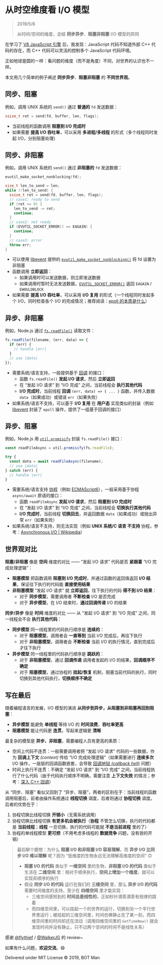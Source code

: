 ﻿# 从时空维度看 I/O 模型

> 2019/5/6
> 
> 从时间/空间的维度，总结 **同步异步**、**阻塞非阻塞** I/O 模型的异同

在学习了 [V8 JavaScript 引擎](https://v8.dev/) 后，我发现：JavaScript 代码不知道外部 C++ 代码的存在，而 C++ 代码可以灵活的控制多个 JavaScript 代码环境。

正如地球是圆的一样：看问题的维度（而不是角度）不同，对世界的认识也不一样。

本文用几个简单的例子阐述 **同步异步**、**阻塞非阻塞** 的 **不同世界观**。

## 同步、阻塞

例如，调用 UNIX 系统的 `send()` 通过 **普通的** `fd` 发送数据：

``` cpp
ssize_t ret = send(fd, buffer, len, flags);
```

- 当前线程的函数调用 **阻塞到 I/O 完成时**
- 如果需要 **提高 I/O 吞吐率**，可以采用 **多进程/多线程** 的形式（多个线程同时发起 I/O，分别阻塞处理）

## 同步、非阻塞

例如，调用 UNIX 系统的 `send()` 通过 **非阻塞的** `fd` 发送数据：

``` cpp
evutil_make_socket_nonblocking(fd);

size_t len_to_send = len;
while (!len_to_send) {
  ssize_t ret = send(fd, buffer, len, flags);
  // case1: ready to send
  if (ret >= 0) {
    len_to_send -= ret;
    continue;
  }
  // case2: not ready
  if (EVUTIL_SOCKET_ERROR() == EAGAIN) {
    continue;
  }
  // case3: error
  throw err;
}
```

- 可以使用 [libevent](http://libevent.org/) 提供的 [`evutil_make_socket_nonblocking()`](https://github.com/libevent/libevent/blob/master/include/event2/util.h) 将 fd 设置为非阻塞
- 函数调用 **立即返回**：
  - 如果调用时可以发送数据，则立即发送数据
  - 如果调用时暂时无法发送数据，[`EVUTIL_SOCKET_ERROR()`](https://github.com/libevent/libevent/blob/master/include/event2/util.h) 返回 `EAGAIN` / `EWOULDBLOCK`
- 如果需要 **提高 I/O 吞吐率**，可以采用 **I/O 复用** 的形式（一个线程同时发起多个 I/O，同时检查各个 I/O 的完成情况；推荐阅读：[epoll 的本质是什么](https://my.oschina.net/editorial-story/blog/3052308)）

## 异步、非阻塞

例如，Node.js 通过 [`fs.readFile()`](https://nodejs.org/api/fs.html#fs_fs_readfile_path_options_callback) 读取文件：

``` javascript
fs.readFile(filename, (err, data) => {
  if (err) {
    // handle |err|
  }
  // use |data|
});
```

- 需要系统/语言支持，一般提供基于 [回调](https://en.wikipedia.org/wiki/Callback_%28computer_programming%29) 的接口：
  - 函数 `fs.readFile()` **发起 I/O 请求**，然后 **立即返回**
  - 在 “发起 I/O 请求” 到 “I/O 完成” 之间，当前线程会 **执行其他代码**
  - **I/O 完成时**，当前线程 **回调** `(err, data) => { ... }` 函数，并传入数据 `data`（如果成功）或错误 `err`（如果失败）
- 如果系统/语言不支持，可以基于 **I/O 复用** 在 **用户态** 实现类似的封装（例如 [libevent](http://libevent.org/) 封装了 `epoll` 操作，提供了一组基于回调的接口）

## 异步、阻塞

例如，Node.js 用 [`util.promisify`](https://nodejs.org/api/util.html#util_util_promisify_original) 封装 `fs.readFile()` 接口：

``` javascript
const readFileAsync = util.promisify(fs.readFile);

try {
  const data = await readFileAsync(filename);
  // use |data|
} catch (err) {
  // handle |err|
}
```

- 需要系统/语言支持 [协程](https://en.wikipedia.org/wiki/Coroutine)（例如 [ECMAScript6](https://en.wikipedia.org/wiki/ECMAScript)），一般采用基于协程 `async/await` 原语的接口：
  - 函数 `readFileAsync` **发起 I/O 请求**，然后 **阻塞到 I/O 完成时**
  - 在 “发起 I/O 请求” 到 “I/O 完成” 之间，当前线程会 **切换执行其他代码**
  - **I/O 完成时**，当前线程 **切换回去**，并返回数据 `data`（如果成功）或抛出异常 `err`（如果失败）
- 如果系统/语言不支持，则无法实现（例如 **UNIX 系统/C 语言 不支持** 协程，参考：[Asynchronous I/O | Wikipedia](https://en.wikipedia.org/wiki/Asynchronous_I/O#Forms)）

## 世界观对比

**阻塞/非阻塞** 像是 **空间** 维度的对比 —— “发起 I/O 请求” 代码是否 **紧跟着** “I/O 完成处理逻辑”：

- **阻塞模型** 把函数调用 **阻塞到 I/O 完成时**，并通过函数的返回值返回 **I/O 结果**，保证往下执行的代码能 **直接使用结果**
- **非阻塞模型** “发起 I/O 请求” 就 **立即返回**，往下执行的代码 **得不到 I/O 结果**：
  - 对于 **同步模型**，需要调用者 **不断检查** I/O 是否完成
  - 对于 **异步模型**，在 I/O 结束时，**通过回调传递** I/O 的结果

**同步/异步** 像是 **时间** 维度的对比 —— 从 “发起 I/O 请求” 到 “I/O 完成” 之间，同一线程会不会 **执行其他代码**：

- **同步模型** 同一线程里的代码执行顺序是 **连续的**：
  - 对于 **阻塞模型**，调用者会 **一直等到** 当前 I/O 完成后，再往下执行
  - 对于 **非阻塞模型**，调用者会 **不断检查** 当前 I/O 的执行情况，直到完成后才往下执行
- **异步模型** 同一线程里的代码执行顺序是 **跳跃的**：
  - 对于 **非阻塞模型**，通过 **回调传递** 调用者发起的 I/O 的结果，**回调顺序不确定**
  - 对于 **阻塞模型**，通过协程的 **挂起/恢复** 机制，阻塞当前代码的执行，同时切换到其他代码执行，**切换顺序不确定**

## 写在最后

随着编程语言的发展，I/O 模型的演进 **从同步到异步，从阻塞到非阻塞再回到阻塞**：

- **异步模型** 能避免 **单线程** 等待 I/O 的 **时间浪费**，**吞吐率更高**
- **阻塞模型** 能让代码更 **连贯**，写起来逻辑更 **清晰**

最复杂的模型是 **异步、非阻塞**，需要编程人员有更高的素质：

- 空间上代码不连贯：一般需要调用者把 “发起 I/O 请求” 代码的一些数据，作为 **回调上下文** _(context)_ 传给 “I/O 完成处理逻辑”（如果需要进行 **连续多次** I/O 操作，一层层的回调函数嵌套，会导致 [回调地狱 _(callback hell)_](http://callbackhell.com/) 问题）
- 时间上执行不连贯：不确定 “发起 I/O 请求” 到 “I/O 完成” 之间，当前线程执行了什么代码（由于代码执行顺序不明确，需要注意 **上下文失效** 的情况；参考：[深入 C++ 回调](Inside-Cpp-Callback.md#回调是同步还是异步的)）

从 “同步、阻塞” 看似又回到了 “异步、阻塞”，两者的区别在于：当前线程的函数调用阻塞后，前者由操作系统通过 **线程切换** 调度，后者则通过 **协程切换** 调度。后者的优势在于：

1. 协程切换比线程切换 **开销小**（无需系统调用）
2. 协程切换比线程切换 **有更多机会被执行**（**协程** 不管怎么切换，执行的代码都是 **当前线程**；**线程** 一旦切换，执行的代码可能就 **不是当前进程** 里的了）
3. 协程的单线程模型 **更可控**（不用考虑多线程的 **数据竞争** 问题，没有锁的开销）

> 最后聊个臆想：为什么 **阻塞 I/O 和非阻塞 I/O 容易理解**，而 **异步 I/O 比同步 I/O 难以理解** 呢？因为 “低维度的生物永远无法理解高维度的空间” 🙃
> 
> - **阻塞 I/O 的代码** 类似于 **一维空间** 里的生物，**非阻塞 I/O 的代码** 类似于生活在 **二维空间** 里：相对于顺序执行，**空间上增加一个维度**，就可以实现非顺序的执行
> - 假设 **同步 I/O 的代码** 运行在我们的 **三维空间** 里，那么 **异步 I/O 的代码** 需要时间维度的支持，至少在 **四维空间** 里才能实现：
>   - 三维空间感知到的 **时间总是线性的**，正如秒针滴答滴答有规律的跳着
>   - 而四维空间里，可以挂起一个的世界的运行，切换到另一个平行世界里运行；被挂起的三维空间里，时间仿佛静止在了某一刻，而四维空间里的时间却还在流动（调用四维空间里的 `GetTimeNow()` 就会发现时间并没有静止，只不过两个空间的时间不是线性关系）

感谢 [@flythief](https://github.com/thiefuniverse) / [@WalkerJG](https://github.com/WalkerJG) 的 review~

如果有什么问题，**欢迎交流**。😄

Delivered under MIT License &copy; 2019, BOT Man
